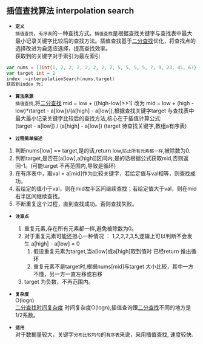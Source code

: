 ## 插值查找算法 interpolation search  

- **`定义`**  
`插值查找`，`有序表`的一种查找方式。`插值查找`是根据查找关键字与查找表中最大最小记录关键字比较后的查找方法。插值查找基于[二分查找](../binary_search)优化，将查找点的选择改进为自适应选择，提高查找效率。</br>
获取到的关键字对于索引为最左索引  
```go
var nums = []int{1, 2, 2, 2, 2, 2, 2, 2, 5, 5, 5, 5, 7, 9, 23, 45, 67} 
var target int = 2
index :=interpolationSearch(nums,target)  
获取到index 为1
```


- **`算法来源`**  
`插值查找`,将[二分查找](../binary_search) mid = low + ((high-low)>>1) 改为 mid = low + (high - low)*(target - a[low])/(a[high] - a[low]),根据查找关键字target 与查找表中最大最小记录关键字比较后的查找方法,核心在于插值计算公式:  
(target - a[low]) /  (a[high] - a[low])  (target 待查找关键字,数组a有序表)  



- **`过程简单描述`**
1. 判断nums[low] == target,是的话,return low,`防止所有元素都一样`,被除数为0.</br>
2. 判断target,是否在[a[low],a[high]]区间内,是的话根据公式获取mid,否则返回-1。(可能target 不再范围内,导致是循环) </br>
3. 在有序表中，取val = a[mid]作为比较关键字，若给定值与val相等，则查找成功。</br>
4. 若给定的值小于val，则在mid左半区间继续查找；若给定值大于val，则在mid右半区间继续查找。</br>
5. 不断重复这个过程，直到查找成功。否则查找失败。</br>  

- **`注意点`**  
    1. 重复元素,存在所有元素都一样,避免被除数为0。</br>
    2. 对于重复元素可能还担心一种情况 ： 1,2,2,2,3,5,逻辑上可以判断不会发生 a[high] - a[low] = 0 </br>
        1. 假设重复元素为target,当a[low]或a[high]取到值时 已经return 推出循环  
        2. 重复元素不是target时,根据nums[mid]与target 大小比较，其中一方不懂，另一方一直左移或右移  
    3. target 为负数，不再范围内。</br>



- **`复杂度`**      
O(logn)  
[二分查找时间复杂度](../binary_search#binary_search_space) 时间复杂度O(logn),插值查询跟[二分查找](../binary_search)不同的地方是 1/2系数。

- **`适用`**  
对于数据量较大，关键字`分布比较均匀`的`有序表`来说，采用插值查找, 速度较快.




